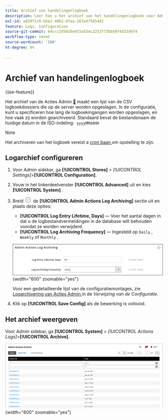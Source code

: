 ```yaml
---
title: Archief van handelingenlogboek
description: Leer hoe u het archief van het handelingenlogboek voor Admin configureert en bekijkt.
exl-id: a839f1c6-b5e2-4881-bfaa-267e47585441
feature: Logs, Configuration
source-git-commit: 64ccc2d5016e915a554c2253773bb50f4d33d6f4
workflow-type: tm+mt
source-wordcount: '160'
ht-degree: 0%

---
```


# Archief van handelingenlogboek

{{ee-feature}}

Het archief van de Acties Admin [&#128279;](action-log.md) maakt een lijst van de CSV logboekdossiers die op de server worden opgeslagen. In de configuratie, kunt u specificeren hoe lang de logboekingangen worden opgeslagen, en hoe vaak zij worden gearchiveerd. Standaard bevat de bestandsnaam de huidige datum in de ISO-indeling:  `yyyyMMddHH`

>[!NOTE]
>
>Het archiveren van het logboek vereist a [ cron baan ](cron.md) om opstelling te zijn.

## Logarchief configureren

1. Voor _Admin_ sidebar, ga **[!UICONTROL Stores]** > _[!UICONTROL Settings]_>**[!UICONTROL Configuration]**.

1. Vouw in het linkerdeelvenster **[!UICONTROL Advanced]** uit en kies **[!UICONTROL System]** .

1. Breid ![ selecteur van de Uitbreiding ](../assets/icon-display-expand.png) de **[!UICONTROL Admin Actions Log Archiving]** sectie uit en plaats deze opties:

   - **[!UICONTROL Log Entry Lifetime, Days]** — Voer het aantal dagen in dat u de logbestandvermeldingen in de database wilt behouden voordat ze worden verwijderd.
   - **[!UICONTROL Log Archiving Frequency]** — Ingesteld op `Daily` , `Weekly` of `Monthly` .

   ![ Geavanceerde configuratie - het archiveren van het admin actielogboek ](../configuration-reference/advanced/assets/system-admin-actions-log-archiving.png){width="600" zoomable="yes"}

   Voor een gedetailleerde lijst van de configuratiemontages, zie [ Logarchivering van Acties Admin ](../configuration-reference/advanced/system.md) in de _Verwijzing van de Configuratie_.

1. Klik op **[!UICONTROL Save Config]** als de bewerking is voltooid.

## Het archief weergeven

Voor _Admin_ sidebar, ga **[!UICONTROL System]** > _[!UICONTROL Actions Logs]_>**[!UICONTROL Archive]**.

![ archief van het Logboek van de Actie ](./assets/action-log-archive.png){width="600" zoomable="yes"}
